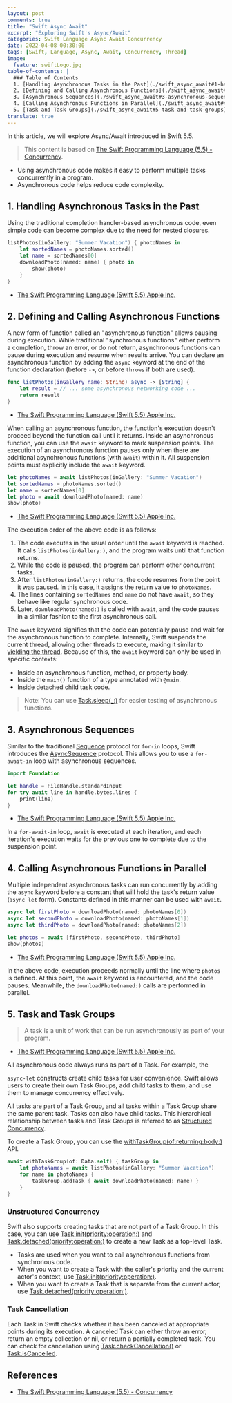 ```yaml
---
layout: post
comments: true
title: "Swift Async Await"
excerpt: "Exploring Swift's Async/Await"
categories: Swift Language Async Await Concurrency
date: 2022-04-08 00:30:00
tags: [Swift, Language, Async, Await, Concurrency, Thread]
image:
  feature: swiftLogo.jpg
table-of-contents: |
  ### Table of Contents
  1. [Handling Asynchronous Tasks in the Past](./swift_async_await#1-handling-asynchronous-tasks-in-the-past)
  2. [Defining and Calling Asynchronous Functions](./swift_async_await#2-defining-and-calling-asynchronous-functions)
  3. [Asynchronous Sequences](./swift_async_await#3-asynchronous-sequences)
  4. [Calling Asynchronous Functions in Parallel](./swift_async_await#4-calling-asynchronous-functions-in-parallel)
  5. [Task and Task Groups](./swift_async_await#5-task-and-task-groups)
translate: true
---
```


In this article, we will explore Async/Await introduced in Swift 5.5.

> This content is based on [The Swift Programming Language (5.5) - Concurrency](https://docs.swift.org/swift-book/LanguageGuide/Concurrency.html).

- Using asynchronous code makes it easy to perform multiple tasks concurrently in a program.
- Asynchronous code helps reduce code complexity.

## 1. Handling Asynchronous Tasks in the Past

Using the traditional completion handler-based asynchronous code, even simple code can become complex due to the need for nested closures.

```swift
listPhotos(inGallery: "Summer Vacation") { photoNames in
    let sortedNames = photoNames.sorted()
    let name = sortedNames[0]
    downloadPhoto(named: name) { photo in
        show(photo)
    }
}
```

- [The Swift Programming Language (Swift 5.5) Apple Inc.](https://books.apple.com/kr/book/the-swift-programming-language-swift-5-5/id881256329)

## 2. Defining and Calling Asynchronous Functions

A new form of function called an "asynchronous function" allows pausing during execution. While traditional "synchronous functions" either perform a completion, throw an error, or do not return, asynchronous functions can pause during execution and resume when results arrive. You can declare an asynchronous function by adding the `async` keyword at the end of the function declaration (before `->`, or before `throws` if both are used).

```swift
func listPhotos(inGallery name: String) async -> [String] {
    let result = // ... some asynchronous networking code ...
    return result
}
```

- [The Swift Programming Language (Swift 5.5) Apple Inc.](https://books.apple.com/kr/book/the-swift-programming-language-swift-5-5/id881256329)

When calling an asynchronous function, the function's execution doesn't proceed beyond the function call until it returns. Inside an asynchronous function, you can use the `await` keyword to mark suspension points. The execution of an asynchronous function pauses only when there are additional asynchronous functions (with `await`) within it. All suspension points must explicitly include the `await` keyword.

```swift
let photoNames = await listPhotos(inGallery: "Summer Vacation")
let sortedNames = photoNames.sorted()
let name = sortedNames[0]
let photo = await downloadPhoto(named: name)
show(photo)
```

- [The Swift Programming Language (Swift 5.5) Apple Inc.](https://books.apple.com/kr/book/the-swift-programming-language-swift-5-5/id881256329)

The execution order of the above code is as follows:

1. The code executes in the usual order until the `await` keyword is reached. It calls `listPhotos(inGallery:)`, and the program waits until that function returns.
2. While the code is paused, the program can perform other concurrent tasks.
3. After `listPhotos(inGallery:)` returns, the code resumes from the point it was paused. In this case, it assigns the return value to `photoNames`.
4. The lines containing `sortedNames` and `name` do not have `await`, so they behave like regular synchronous code.
5. Later, `downloadPhoto(named:)` is called with `await`, and the code pauses in a similar fashion to the first asynchronous call.

The `await` keyword signifies that the code can potentially pause and wait for the asynchronous function to complete. Internally, Swift suspends the current thread, allowing other threads to execute, making it similar to [yielding the thread](https://en.wikipedia.org/wiki/Yield_(multithreading)). Because of this, the `await` keyword can only be used in specific contexts:

- Inside an asynchronous function, method, or property body.
- Inside the `main()` function of a type annotated with `@main`.
- Inside detached child task code.

> Note: You can use [Task.sleep(_:)](https://developer.apple.com/documentation/swift/task/3814836-sleep) for easier testing of asynchronous functions.

## 3. Asynchronous Sequences

Similar to the traditional [Sequence](https://developer.apple.com/documentation/swift/sequence) protocol for `for-in` loops, Swift introduces the [AsyncSequence](https://developer.apple.com/documentation/swift/asyncsequence) protocol. This allows you to use a `for-await-in` loop with asynchronous sequences.

```swift
import Foundation

let handle = FileHandle.standardInput
for try await line in handle.bytes.lines {
    print(line)
}
```

- [The Swift Programming Language (Swift 5.5) Apple Inc.](https://books.apple.com/kr/book/the-swift-programming-language-swift-5-5/id881256329)

In a `for-await-in` loop, `await` is executed at each iteration, and each iteration's execution waits for the previous one to complete due to the suspension point.

## 4. Calling Asynchronous Functions in Parallel

Multiple independent asynchronous tasks can run concurrently by adding the `async` keyword before a constant that will hold the task's return value (`async let` form). Constants defined in this manner can be used with `await`.

```swift
async let firstPhoto = downloadPhoto(named: photoNames[0])
async let secondPhoto = downloadPhoto(named: photoNames[1])
async let thirdPhoto = downloadPhoto(named: photoNames[2])

let photos = await [firstPhoto, secondPhoto, thirdPhoto]
show(photos)
```

- [The Swift Programming Language (Swift 5.5) Apple Inc.](https://books.apple.com/kr/book/the-swift-programming-language-swift-5-5/id881256329)

In the above code, execution proceeds normally until the line where `photos` is defined. At this point, the `await` keyword is encountered, and the code pauses. Meanwhile, the `downloadPhoto(named:)` calls are performed in parallel.

## 5. Task and Task Groups

> A task is a unit of work that can be run asynchronously as part of your program.

- [The Swift Programming Language (Swift 5.5) Apple Inc.](https://books.apple.com/kr/book/the-swift-programming-language-swift-5-5/id881256329)

All asynchronous code always runs as part of a Task. For example, the

 `async-let` constructs create child tasks for user convenience. Swift allows users to create their own Task Groups, add child tasks to them, and use them to manage concurrency effectively.

All tasks are part of a Task Group, and all tasks within a Task Group share the same parent task. Tasks can also have child tasks. This hierarchical relationship between tasks and Task Groups is referred to as [Structured Concurrency](https://en.wikipedia.org/wiki/Structured_concurrency).

To create a Task Group, you can use the [withTaskGroup(of:returning:body:)](https://developer.apple.com/documentation/swift/taskgroup) API.

```swift
await withTaskGroup(of: Data.self) { taskGroup in
    let photoNames = await listPhotos(inGallery: "Summer Vacation")
    for name in photoNames {
        taskGroup.addTask { await downloadPhoto(named: name) }
    }
}
```

### Unstructured Concurrency

Swift also supports creating tasks that are not part of a Task Group. In this case, you can use [Task.init(priority:operation:)](https://developer.apple.com/documentation/swift/task/3856790-init) and [Task.detached(priority:operation:)](https://developer.apple.com/documentation/swift/task/3856786-detached) to create a new Task as a top-level Task.

- Tasks are used when you want to call asynchronous functions from synchronous code.
- When you want to create a Task with the caller's priority and the current actor's context, use [Task.init(priority:operation:)](https://developer.apple.com/documentation/swift/task/3856790-init).
- When you want to create a Task that is separate from the current actor, use [Task.detached(priority:operation:)](https://developer.apple.com/documentation/swift/task/3856786-detached).

### Task Cancellation

Each Task in Swift checks whether it has been canceled at appropriate points during its execution. A canceled Task can either throw an error, return an empty collection or nil, or return a partially completed task. You can check for cancellation using [Task.checkCancellation()](https://developer.apple.com/documentation/swift/task/3814826-checkcancellation) or [Task.isCancelled](https://developer.apple.com/documentation/swift/task/3814832-iscancelled).


## References

- [The Swift Programming Language (5.5) - Concurrency](https://docs.swift.org/swift-book/LanguageGuide/Concurrency.html)